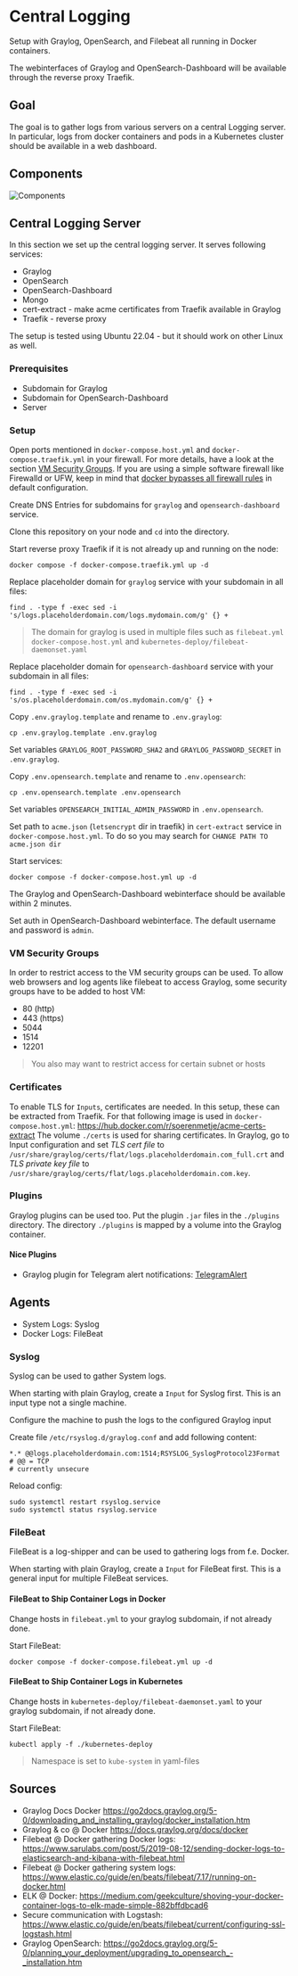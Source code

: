 # Central Logging
Setup with Graylog, OpenSearch, and Filebeat all running in Docker containers.

The webinterfaces of Graylog and OpenSearch-Dashboard will be available through the reverse proxy Traefik.

## Goal
The goal is to gather logs from various servers on a central Logging server.
In particular, logs from docker containers and pods in a Kubernetes cluster should be available in a web dashboard.

## Components

![Components](diagrams/central-logging-components.jpg)


## Central Logging Server

In this section we set up the central logging server. 
It serves following services:
- Graylog
- OpenSearch
- OpenSearch-Dashboard
- Mongo
- cert-extract - make acme certificates from Traefik available in Graylog
- Traefik - reverse proxy

The setup is tested using Ubuntu 22.04 - but it should work on other Linux as well.

### Prerequisites
- Subdomain for Graylog
- Subdomain for OpenSearch-Dashboard
- Server

### Setup

Open ports mentioned in `docker-compose.host.yml` and `docker-compose.traefik.yml` in your firewall. For more details, have a look at the section [VM Security Groups](#vm-security-groups). 
If you are using a simple software firewall like Firewalld or UFW, keep in mind that [docker bypasses all firewall rules](https://dev.to/soerenmetje/how-to-secure-a-docker-host-using-firewalld-2joo) in default configuration.

Create DNS Entries for subdomains for `graylog` and `opensearch-dashboard` service.

Clone this repository on your node and `cd` into the directory.

Start reverse proxy Traefik if it is not already up and running on the node:

```shell
docker compose -f docker-compose.traefik.yml up -d
```

Replace placeholder domain for `graylog` service with your subdomain in all files:
```shell
find . -type f -exec sed -i 's/logs.placeholderdomain.com/logs.mydomain.com/g' {} +
```

> The domain for graylog is used in multiple files such as `filebeat.yml` `docker-compose.host.yml` and `kubernetes-deploy/filebeat-daemonset.yaml`

Replace placeholder domain for `opensearch-dashboard` service with your subdomain in all files:
```shell
find . -type f -exec sed -i 's/os.placeholderdomain.com/os.mydomain.com/g' {} +
```

Copy `.env.graylog.template` and rename to `.env.graylog`:

```shell
cp .env.graylog.template .env.graylog
```

Set variables `GRAYLOG_ROOT_PASSWORD_SHA2` and `GRAYLOG_PASSWORD_SECRET` in `.env.graylog`.

Copy `.env.opensearch.template` and rename to `.env.opensearch`:

```shell
cp .env.opensearch.template .env.opensearch
```
Set variables `OPENSEARCH_INITIAL_ADMIN_PASSWORD` in `.env.opensearch`.

Set path to `acme.json` (`letsencrypt` dir in traefik) in `cert-extract` service in `docker-compose.host.yml`. To do so you may search for `CHANGE PATH TO acme.json dir`

Start services:
```shell
docker compose -f docker-compose.host.yml up -d
```

The Graylog and OpenSearch-Dashboard webinterface should be available 
within 2 minutes.

Set auth in OpenSearch-Dashboard webinterface.
The default username and password is `admin`.

### VM Security Groups
In order to restrict access to the VM security groups can be used. 
To allow web browsers and log agents like filebeat to access Graylog, 
some security groups have to be added to host VM:

- 80 (http)
- 443 (https)
- 5044
- 1514
- 12201

> You also may want to restrict access for certain subnet or hosts

### Certificates
To enable TLS for `Inputs`, certificates are needed. 
In this setup, these can be extracted from Traefik. 
For that following image is used in `docker-compose.host.yml`: https://hub.docker.com/r/soerenmetje/acme-certs-extract 
The volume `./certs` is used for sharing certificates.
In Graylog, go to Input configuration and set *TLS cert file* to `/usr/share/graylog/certs/flat/logs.placeholderdomain.com_full.crt`
and *TLS private key file* to `/usr/share/graylog/certs/flat/logs.placeholderdomain.com.key`.

### Plugins
Graylog plugins can be used too. 
Put the plugin `.jar` files in the `./plugins` directory.
The directory `./plugins` is mapped by a volume into the Graylog container.

#### Nice Plugins
- Graylog plugin for Telegram alert notifications: [TelegramAlert](https://github.com/irgendwr/TelegramAlert)

## Agents
- System Logs: Syslog
- Docker Logs: FileBeat

### Syslog
Syslog can be used to gather System logs.

When starting with plain Graylog, create a `Input` for Syslog first. This is an input type not a single machine.

Configure the machine to push the logs to the configured Graylog input



Create file `/etc/rsyslog.d/graylog.conf` and add following content:
```
*.* @@logs.placeholderdomain.com:1514;RSYSLOG_SyslogProtocol23Format
# @@ = TCP 
# currently unsecure
```

Reload config:
```shell
sudo systemctl restart rsyslog.service 
sudo systemctl status rsyslog.service 
```

### FileBeat
FileBeat is a log-shipper and can be used to gathering logs from f.e. Docker.

When starting with plain Graylog, create a `Input` for FileBeat first. This is a general input for multiple FileBeat services.

#### FileBeat to Ship Container Logs in Docker
Change hosts in `filebeat.yml` to your graylog subdomain, if not already done.

Start FileBeat:
```shell
docker compose -f docker-compose.filebeat.yml up -d
```

#### FileBeat to Ship Container Logs in Kubernetes
Change hosts in `kubernetes-deploy/filebeat-daemonset.yaml` to your graylog subdomain, if not already done.

Start FileBeat:
```shell
kubectl apply -f ./kubernetes-deploy
```

> Namespace is set to `kube-system` in yaml-files

## Sources
- Graylog Docs Docker https://go2docs.graylog.org/5-0/downloading_and_installing_graylog/docker_installation.htm
- Graylog & co @ Docker https://docs.graylog.org/docs/docker
- Filebeat @ Docker gathering Docker logs: https://www.sarulabs.com/post/5/2019-08-12/sending-docker-logs-to-elasticsearch-and-kibana-with-filebeat.html
- Filebeat @ Docker gathering system logs: https://www.elastic.co/guide/en/beats/filebeat/7.17/running-on-docker.html
- ELK @ Docker: https://medium.com/geekculture/shoving-your-docker-container-logs-to-elk-made-simple-882bffdbcad6
- Secure communication with Logstash: https://www.elastic.co/guide/en/beats/filebeat/current/configuring-ssl-logstash.html
- Graylog OpenSearch: https://go2docs.graylog.org/5-0/planning_your_deployment/upgrading_to_opensearch_-_installation.htm
